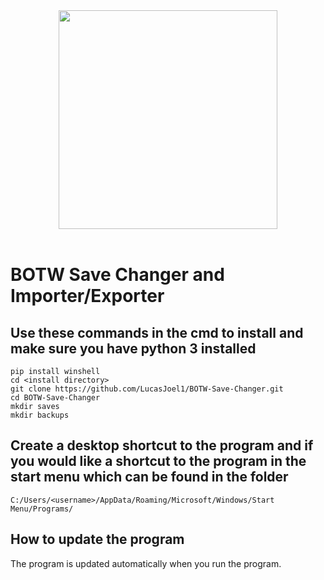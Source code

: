 <div align="center">
    <img src="./assets/logo.ico" width="350"></img>
</div>
<br>

# BOTW Save Changer and Importer/Exporter

## Use these commands in the cmd to install and make sure you have python 3 installed

```
pip install winshell
cd <install directory>
git clone https://github.com/LucasJoel1/BOTW-Save-Changer.git
cd BOTW-Save-Changer
mkdir saves
mkdir backups
```

## Create a desktop shortcut to the program and if you would like a shortcut to the program in the start menu which can be found in the folder
`C:/Users/<username>/AppData/Roaming/Microsoft/Windows/Start Menu/Programs/`

## How to update the program

The program is updated automatically when you run the program.
